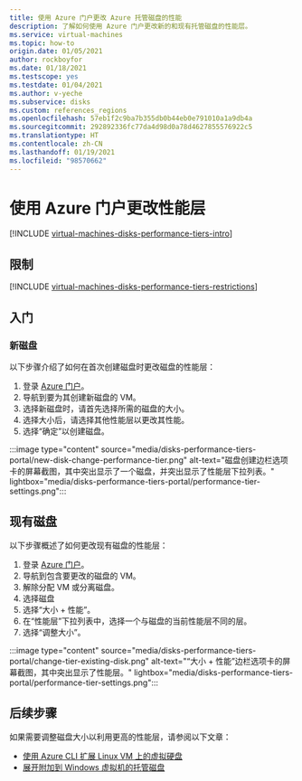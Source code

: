 ```yaml
---
title: 使用 Azure 门户更改 Azure 托管磁盘的性能
description: 了解如何使用 Azure 门户更改新的和现有托管磁盘的性能层。
ms.service: virtual-machines
ms.topic: how-to
origin.date: 01/05/2021
author: rockboyfor
ms.date: 01/18/2021
ms.testscope: yes
ms.testdate: 01/04/2021
ms.author: v-yeche
ms.subservice: disks
ms.custom: references_regions
ms.openlocfilehash: 57eb1f2c9ba7b355db0b44eb0e791010a1a9db4a
ms.sourcegitcommit: 292892336fc77da4d98d0a78d4627855576922c5
ms.translationtype: HT
ms.contentlocale: zh-CN
ms.lasthandoff: 01/19/2021
ms.locfileid: "98570662"
---
```

<!--Verified successfully on 12/29/2020-->
# <a name="change-your-performance-tier-using-the-azure-portal"></a>使用 Azure 门户更改性能层

[!INCLUDE [virtual-machines-disks-performance-tiers-intro](../../includes/virtual-machines-disks-performance-tiers-intro.md)]

## <a name="restrictions"></a>限制

[!INCLUDE [virtual-machines-disks-performance-tiers-restrictions](../../includes/virtual-machines-disks-performance-tiers-restrictions.md)]

## <a name="getting-started"></a>入门

### <a name="new-disks"></a>新磁盘

以下步骤介绍了如何在首次创建磁盘时更改磁盘的性能层：

1. 登录 [Azure 门户](https://portal.azure.cn/)。
1. 导航到要为其创建新磁盘的 VM。
1. 选择新磁盘时，请首先选择所需的磁盘的大小。
1. 选择大小后，请选择其他性能层以更改其性能。
1. 选择“确定”以创建磁盘。

:::image type="content" source="media/disks-performance-tiers-portal/new-disk-change-performance-tier.png" alt-text="磁盘创建边栏选项卡的屏幕截图，其中突出显示了一个磁盘，并突出显示了性能层下拉列表。" lightbox="media/disks-performance-tiers-portal/performance-tier-settings.png":::

## <a name="existing-disks"></a>现有磁盘

以下步骤概述了如何更改现有磁盘的性能层：

1. 登录 [Azure 门户](https://portal.azure.cn/)。
1. 导航到包含要更改的磁盘的 VM。
1. 解除分配 VM 或分离磁盘。
1. 选择磁盘
1. 选择“大小 + 性能”。
1. 在“性能层”下拉列表中，选择一个与磁盘的当前性能层不同的层。
1. 选择“调整大小”。

:::image type="content" source="media/disks-performance-tiers-portal/change-tier-existing-disk.png" alt-text="“大小 + 性能”边栏选项卡的屏幕截图，其中突出显示了性能层。" lightbox="media/disks-performance-tiers-portal/performance-tier-settings.png":::

## <a name="next-steps"></a>后续步骤

如果需要调整磁盘大小以利用更高的性能层，请参阅以下文章：

- [使用 Azure CLI 扩展 Linux VM 上的虚拟硬盘](linux/expand-disks.md)
- [展开附加到 Windows 虚拟机的托管磁盘](windows/expand-os-disk.md)

<!-- Update_Description: new article about disks performance tiers portal -->
<!--NEW.date: 01/04/2021-->